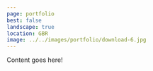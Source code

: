 ```yaml
---
page: portfolio
best: false
landscape: true
location: GBR
image: ../../images/portfolio/download-6.jpg
---
```

Content goes here!
